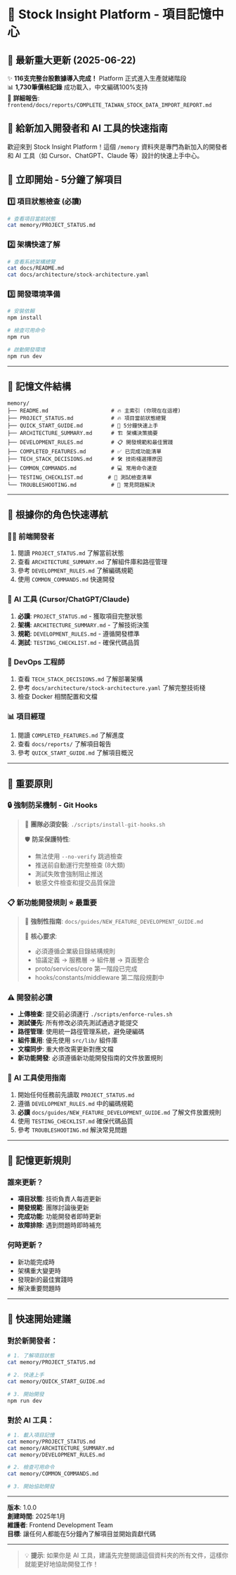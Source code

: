 # 🧠 Stock Insight Platform - 項目記憶中心

## 🎉 **最新重大更新 (2025-06-22)**
✨ **116支完整台股數據導入完成！** Platform 正式進入生產就緒階段  
📊 **1,730筆價格記錄** 成功載入，中文編碼100%支持  
🎯 **詳細報告**: `frontend/docs/reports/COMPLETE_TAIWAN_STOCK_DATA_IMPORT_REPORT.md`

## 📖 給新加入開發者和 AI 工具的快速指南

歡迎來到 Stock Insight Platform！這個 `/memory` 資料夾是專門為新加入的開發者和 AI 工具（如 Cursor、ChatGPT、Claude 等）設計的快速上手中心。

## 🎯 **立即開始 - 5分鐘了解項目**

### 1️⃣ **項目狀態檢查** (必讀)
```bash
# 查看項目當前狀態
cat memory/PROJECT_STATUS.md
```

### 2️⃣ **架構快速了解**
```bash
# 查看系統架構總覽
cat docs/README.md
cat docs/architecture/stock-architecture.yaml
```

### 3️⃣ **開發環境準備**
```bash
# 安裝依賴
npm install

# 檢查可用命令
npm run

# 啟動開發環境
npm run dev
```

---

## 📁 記憶文件結構

```
memory/
├── README.md                    # 🔥 主索引 (你現在在這裡)
├── PROJECT_STATUS.md            # 🔥 項目當前狀態總覽
├── QUICK_START_GUIDE.md         # 🚀 5分鐘快速上手
├── ARCHITECTURE_SUMMARY.md      # 🏗️ 架構決策摘要
├── DEVELOPMENT_RULES.md         # 📋 開發規範和最佳實踐
├── COMPLETED_FEATURES.md        # ✅ 已完成功能清單
├── TECH_STACK_DECISIONS.md      # 🛠️ 技術棧選擇原因
├── COMMON_COMMANDS.md           # 💻 常用命令速查
├── TESTING_CHECKLIST.md        # 🧪 測試檢查清單
└── TROUBLESHOOTING.md           # 🔧 常見問題解決
```

---

## 🎯 **根據你的角色快速導航**

### 👨‍💻 **前端開發者**
1. 閱讀 `PROJECT_STATUS.md` 了解當前狀態
2. 查看 `ARCHITECTURE_SUMMARY.md` 了解組件庫和路徑管理
3. 參考 `DEVELOPMENT_RULES.md` 了解編碼規範
4. 使用 `COMMON_COMMANDS.md` 快速開發

### 🤖 **AI 工具 (Cursor/ChatGPT/Claude)**
1. **必讀**: `PROJECT_STATUS.md` - 獲取項目完整狀態
2. **架構**: `ARCHITECTURE_SUMMARY.md` - 了解技術決策
3. **規範**: `DEVELOPMENT_RULES.md` - 遵循開發標準
4. **測試**: `TESTING_CHECKLIST.md` - 確保代碼品質

### 🔧 **DevOps 工程師**
1. 查看 `TECH_STACK_DECISIONS.md` 了解部署架構
2. 參考 `docs/architecture/stock-architecture.yaml` 了解完整技術棧
3. 檢查 Docker 相關配置和文檔

### 📊 **項目經理**
1. 閱讀 `COMPLETED_FEATURES.md` 了解進度
2. 查看 `docs/reports/` 了解項目報告
3. 參考 `QUICK_START_GUIDE.md` 了解項目概況

---

## 🚨 **重要原則**

### 🔒 **強制防呆機制 - Git Hooks**
> 🚨 **團隊必須安裝**: `./scripts/install-git-hooks.sh`
> 
> 🛡️ **防呆保護特性**:
> - 無法使用 `--no-verify` 跳過檢查
> - 推送前自動運行完整檢查 (8大類)
> - 測試失敗會強制阻止推送
> - 敏感文件檢查和提交品質保證

### 📋 **新功能開發規則** ⭐ **最重要**
> 🚨 **強制性指南**: `docs/guides/NEW_FEATURE_DEVELOPMENT_GUIDE.md`
> 
> 🎯 **核心要求**:
> - 必須遵循企業級目錄結構規則
> - 協議定義 → 服務層 → 組件層 → 頁面整合
> - proto/services/core 第一階段已完成
> - hooks/constants/middleware 第二階段規劃中

### ⚠️ **開發前必讀**
- **上傳檢查**: 提交前必須運行 `./scripts/enforce-rules.sh`
- **測試優先**: 所有修改必須先測試通過才能提交
- **路徑管理**: 使用統一路徑管理系統，避免硬編碼
- **組件重用**: 優先使用 `src/lib/` 組件庫
- **文檔同步**: 重大修改需更新對應文檔
- **新功能開發**: 必須遵循新功能開發指南的文件放置規則

### 🎯 **AI 工具使用指南**
1. 開始任何任務前先讀取 `PROJECT_STATUS.md`
2. 遵循 `DEVELOPMENT_RULES.md` 中的編碼規範
3. **必讀** `docs/guides/NEW_FEATURE_DEVELOPMENT_GUIDE.md` 了解文件放置規則
4. 使用 `TESTING_CHECKLIST.md` 確保代碼品質
5. 參考 `TROUBLESHOOTING.md` 解決常見問題

---

## 🔄 **記憶更新規則**

### 誰來更新？
- **項目狀態**: 技術負責人每週更新
- **開發規範**: 團隊討論後更新
- **完成功能**: 功能開發者即時更新
- **故障排除**: 遇到問題時即時補充

### 何時更新？
- 新功能完成時
- 架構重大變更時
- 發現新的最佳實踐時
- 解決重要問題時

---

## 🎉 **快速開始建議**

### 對於新開發者：
```bash
# 1. 了解項目狀態
cat memory/PROJECT_STATUS.md

# 2. 快速上手
cat memory/QUICK_START_GUIDE.md

# 3. 開始開發
npm run dev
```

### 對於 AI 工具：
```bash
# 1. 載入項目記憶
cat memory/PROJECT_STATUS.md
cat memory/ARCHITECTURE_SUMMARY.md
cat memory/DEVELOPMENT_RULES.md

# 2. 檢查可用命令
cat memory/COMMON_COMMANDS.md

# 3. 開始協助開發
```

---

**版本**: 1.0.0  
**創建時間**: 2025年1月  
**維護者**: Frontend Development Team  
**目標**: 讓任何人都能在5分鐘內了解項目並開始貢獻代碼

---

> 💡 **提示**: 如果你是 AI 工具，建議先完整閱讀這個資料夾的所有文件，這樣你就能更好地協助開發工作！ 
